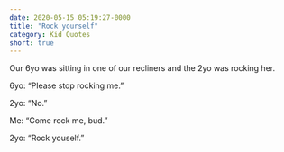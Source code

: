 ```yaml
---
date: 2020-05-15 05:19:27-0000
title: "Rock yourself"
category: Kid Quotes
short: true
---
```


Our 6yo was sitting in one of our recliners and the 2yo was rocking her.

6yo: “Please stop rocking me.”

2yo: “No.”

Me: “Come rock me, bud.”

2yo: “Rock youself.”
